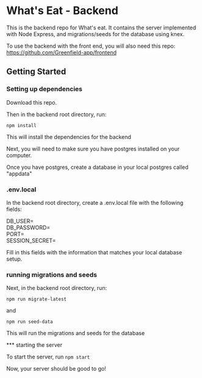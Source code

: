 # What's Eat - Backend

This is the backend repo for What's eat. It contains the server implemented with Node Express, and migrations/seeds for the database using knex.

To use the backend with the front end, you will also need this repo: https://github.com/Greenfield-app/frontend

## Getting Started

### Setting up dependencies

Download this repo. 

Then in the backend root directory, run: 

`npm install` 

This will install the dependencies for the backend

Next, you will need to make sure you have postgres installed on your computer.

Once you have postgres, create a database in your local postgres called "appdata"

### .env.local

In the backend root directory, create a .env.local file with the following fields:

<p>DB_USER=<br>
DB_PASSWORD=<br>
PORT=<br>
SESSION_SECRET=<p/>

Fill in this fields with the information that matches your local database setup.

### running migrations and seeds

Next, in the backend root directory, run:

`npm run migrate-latest`

and 

`npm run seed-data`

This will run the migrations and seeds for the database

*** starting the server

To start the server, run `npm start`

Now, your server should be good to go!

